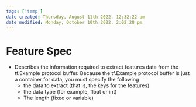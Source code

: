```yaml
---
tags: ['temp']
date created: Thursday, August 11th 2022, 12:32:22 am
date modified: Monday, October 10th 2022, 2:02:28 pm
---
```


# Feature Spec
- Describes the information required to extract features data from the tf.Example protocol buffer. Because the tf.Example protocol buffer is just a container for data, you must specify the following
	- the data to extract (that is, the keys for the features)
	- the data type (for example, float or int)
	- The length (fixed or variable)



